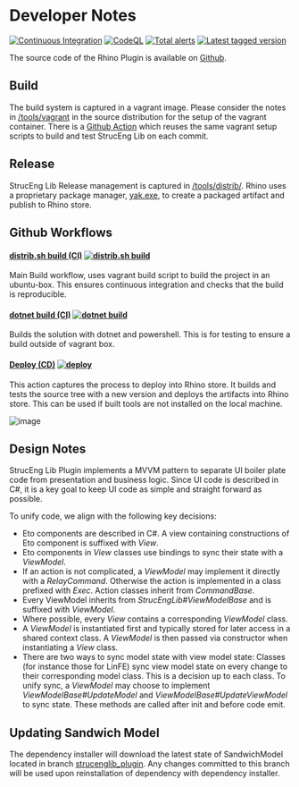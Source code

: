 # Developer Notes

[![Continuous Integration](https://github.com/StrucEng-Library-kfmresearch/strucenglib-rhino3d-plugin/actions/workflows/distrib_sh_build.yml/badge.svg?branch=master)](https://github.com/StrucEng-Library-kfmresearch/strucenglib-rhino3d-plugin/actions/workflows/distrib_sh_build.yml)
[![CodeQL](https://github.com/StrucEng-Library-kfmresearch/strucenglib-rhino3d-plugin/actions/workflows/codeql-analysis.yml/badge.svg)](https://github.com/StrucEng-Library-kfmresearch/strucenglib-rhino3d-plugin/actions/workflows/codeql-analysis.yml)
[![Total alerts](https://img.shields.io/lgtm/alerts/g/StrucEng-Library-kfmresearch/strucenglib-rhino3d-plugin.svg?logo=lgtm&logoWidth=18)](https://lgtm.com/projects/g/StrucEng-Library-kfmresearch/strucenglib-rhino3d-plugin/alerts/)
[![Latest tagged version](https://img.shields.io/github/v/tag/StrucEng-Library-kfmresearch/strucenglib-rhino3d-plugin.svg)](https://github.com/StrucEng-Library-kfmresearch/strucenglib-rhino3d-plugin/blob/master/CHANGELOG)

The source code of the Rhino Plugin is available on [Github](https://github.com/kfmResearch-NumericsTeam/StrucEng_Library_Plug_in).


## Build
The build system is captured in a vagrant image. Please consider the notes in [/tools/vagrant](https://github.com/kfmResearch-NumericsTeam/StrucEng_Library_Plug_in/tree/master/tools/vagrant) in the source distribution for the setup of the vagrant container. There is a [Github Action](https://github.com/kfmResearch-NumericsTeam/StrucEng_Library_Plug_in/actions) which reuses the same vagrant setup scripts to build and test StrucEng Lib on each commit.

## Release
StrucEng Lib Release management is captured in [/tools/distrib/](https://github.com/kfmResearch-NumericsTeam/StrucEng_Library_Plug_in/tree/master/tools/distrib). Rhino uses a proprietary package manager, [yak.exe](https://developer.rhino3d.com/guides/yak/what-is-yak/#:~:text=Note,manage%20plug%2Dins%20and%20more), to create a packaged artifact and publish to Rhino store.


## Github Workflows
#### [distrib.sh build (CI)](https://github.com/StrucEng-Library-kfmresearch/strucenglib-rhino3d-plugin/actions/workflows/distrib_sh_build.yml) [![distrib.sh build](https://github.com/StrucEng-Library-kfmresearch/strucenglib-rhino3d-plugin/actions/workflows/distrib_sh_build.yml/badge.svg)](https://github.com/StrucEng-Library-kfmresearch/strucenglib-rhino3d-plugin/actions/workflows/distrib_sh_build.yml)

Main Build workflow, uses vagrant build script to build the project in an ubuntu-box. This ensures continuous integration and checks that the build is reproducible.

#### [dotnet build (CI)](https://github.com/StrucEng-Library-kfmresearch/strucenglib-rhino3d-plugin/actions/workflows/dotnet_build.yml) [![dotnet build](https://github.com/StrucEng-Library-kfmresearch/strucenglib-rhino3d-plugin/actions/workflows/dotnet_build.yml/badge.svg)](https://github.com/StrucEng-Library-kfmresearch/strucenglib-rhino3d-plugin/actions/workflows/dotnet_build.yml)
Builds the solution with dotnet and powershell. This is for testing to ensure a build outside of vagrant box.

#### [Deploy (CD)](https://github.com/StrucEng-Library-kfmresearch/strucenglib-rhino3d-plugin/actions/workflows/deploy.yml) [![deploy](https://github.com/StrucEng-Library-kfmresearch/strucenglib-rhino3d-plugin/actions/workflows/deploy.yml/badge.svg)](https://github.com/StrucEng-Library-kfmresearch/strucenglib-rhino3d-plugin/actions/workflows/deploy.yml)

This action captures the process to deploy into Rhino store. It builds and tests the source tree with a new version and deploys the artifacts into Rhino store. This can be used if built tools are not installed on the local machine.

![image](https://user-images.githubusercontent.com/2311941/176892863-7bcb1cce-2459-40bd-90e6-071ec83d77bd.png)


## Design Notes
StrucEng Lib Plugin implements a MVVM pattern to separate UI boiler plate code from presentation and business logic. Since UI code is described in C#, it is a key goal to keep UI code as simple and straight forward as possible.

To unify code, we align with the following key decisions:

- Eto components are described in C#. A view containing constructions of Eto component is suffixed with _View_.
- Eto components in _View_ classes use bindings to sync their state with a _ViewModel_.
- If an action is not complicated, a _ViewModel_ may implement it directly with a _RelayCommand_. Otherwise the action is implemented in a class prefixed with _Exec_. Action classes inherit from _CommandBase_.
- Every ViewModel inherits from _StrucEngLib#ViewModelBase_ and is suffixed with _ViewModel_.
- Where possible, every _View_ contains a corresponding _ViewModel_ class.
- A _ViewModel_ is instantiated first and typically stored for later access in a shared context class. A _ViewModel_ is then passed via constructor when instantiating a _View_ class.
- There are two ways to sync model state with view model state: Classes (for instance those for LinFE) sync view model state on every change to their corresponding model class. This is a decision up to each class. To unify sync, a _ViewModel_ may choose to implement _ViewModelBase#UpdateModel_ and _ViewModelBase#UpdateViewModel_ to sync state. These methods are called after init and before code emit.


## Updating Sandwich Model
The dependency installer will download the latest state of SandwichModel located in branch [strucenglib_plugin](https://github.com/StrucEng-Library-kfmresearch/strucenglib-rhino3d-plugin/blob/strucenglib_plugin/Sandwichmodel/setup.py). Any changes committed to this branch will be used upon reinstallation of dependency with dependency installer.
